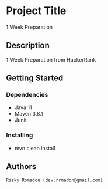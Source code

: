 # Project Title

1 Week Preparation

## Description

1 Week Preparation from HackerRank

## Getting Started

### Dependencies

* Java 11
* Maven 3.8.1
* Junit

### Installing

* mvn clean install


## Authors
```
Rizky Romadon (dev.rrmadon@gmail.com)
```

